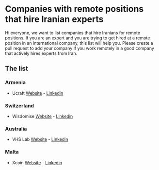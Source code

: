 # Companies with remote positions that hire Iranian experts

Hi everyone, we want to list companies that hire Iranians for remote positions. 
If you are an expert and you are trying to get hired at a remote position in an international company, this list will help you.
Please create a pull request to add your company if you work remotely in a good company that actively hires experts from Iran.


## The list
### Armenia
- Ucraft [Website](https://www.ucraft.com/) - [Linkedin](https://www.linkedin.com/company/ucraft/)

### Switzerland
- Wisdomise [Website](https://wisdomise.io/) - [Linkedin](https://www.linkedin.com/company/wisdomise/)

### Australia
- VHS Lab [Website](https://www.vhslab.com/) - [Linkedin](https://www.linkedin.com/company/virtually-human/)

### Malta
- Xcoin [Website](https://xcoins.com/en/) - [Linkedin](https://www.linkedin.com/company/realxcoins/)

